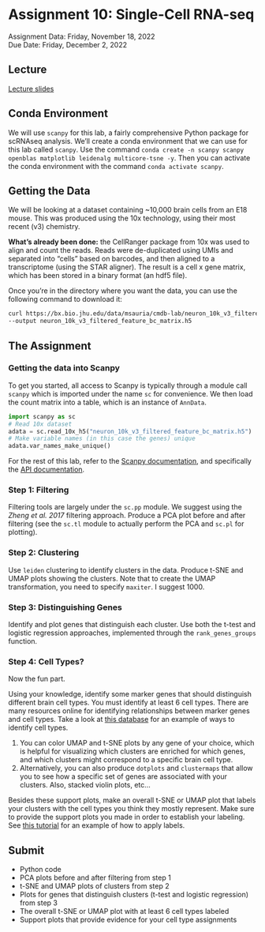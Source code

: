 # Assignment 10: Single-Cell RNA-seq

Assignment Data: Friday, November 18, 2022<br />
Due Date: Friday, December 2, 2022

## Lecture

[Lecture slides](https://docs.google.com/presentation/d/1n6T5zQXMepT8sP4ua8CS_hiGflxIm68DTZ0SczzJuHI/edit?usp=sharing)

## Conda Environment

We will use `scanpy` for this lab, a fairly comprehensive Python package for scRNAseq analysis. We’ll create a conda environment that we can use for this lab called `scanpy`. Use the command `conda create -n scanpy scanpy openblas matplotlib leidenalg multicore-tsne -y`. Then you can activate the conda environment with the command `conda activate scanpy`.

## Getting the Data

We will be looking at a dataset containing ~10,000 brain cells from an E18 mouse. This was produced using the 10x technology, using their most recent (v3) chemistry.

**What’s already been done:** the CellRanger package from 10x was used to align and count the reads. Reads were de-duplicated using UMIs and separated into “cells” based on barcodes, and then aligned to a transcriptome (using the STAR aligner). The result is a cell x gene matrix, which has been stored in a binary format (an hdf5 file).

Once you’re in the directory where you want the data, you can use the following command to download it:

```bash
curl https://bx.bio.jhu.edu/data/msauria/cmdb-lab/neuron_10k_v3_filtered_feature_bc_matrix.h5 \
--output neuron_10k_v3_filtered_feature_bc_matrix.h5
```

## The Assignment

### Getting the data into Scanpy

To get you started, all access to Scanpy is typically through a module call `scanpy` which is imported under the name `sc` for convenience. We then load the count matrix into a table, which is an instance of `AnnData`.

```python
import scanpy as sc
# Read 10x dataset
adata = sc.read_10x_h5("neuron_10k_v3_filtered_feature_bc_matrix.h5")
# Make variable names (in this case the genes) unique
adata.var_names_make_unique()
```

For the rest of this lab, refer to the [Scanpy documentation](https://scanpy.readthedocs.io/en/stable/), and specifically the [API documentation](https://scanpy.readthedocs.io/en/stable/api.html).

### Step 1: Filtering

Filtering tools are largely under the `sc.pp` module. We suggest using the *Zheng et al. 2017* filtering approach. Produce a PCA plot before and after filtering (see the `sc.tl` module to actually perform the PCA and `sc.pl` for plotting).

### Step 2: Clustering

Use `leiden` clustering to identify clusters in the data. Produce t-SNE and UMAP plots showing the clusters. Note that to create the UMAP transformation, you need to specify `maxiter`. I suggest 1000.

### Step 3: Distinguishing Genes

Identify and plot genes that distinguish each cluster. Use both the t-test and logistic regression approaches, implemented through the `rank_genes_groups` function.

### Step 4: Cell Types?

Now the fun part.

Using your knowledge, identify some marker genes that should distinguish different brain cell types. You must identify at least 6 cell types. There are many resources online for identifying relationships between marker genes and cell types. Take a look at [this database](http://betsholtzlab.org/VascularSingleCells/database.html) for an example of ways to identify cell types.

1. You can color UMAP and t-SNE plots by any gene of your choice, which is helpful for visualizing which clusters are enriched for which genes, and which clusters might correspond to a specific brain cell type.
2. Alternatively, you can also produce `dotplots` and `clustermaps` that allow you to see how a specific set of genes are associated with your clusters. Also, stacked violin plots, etc…

Besides these support plots, make an overall t-SNE or UMAP plot that labels your clusters with the cell types you think they mostly represent. Make sure to provide the support plots you made in order to establish your labeling. See [this tutorial](https://scanpy-tutorials.readthedocs.io/en/latest/plotting/core.html) for an example of how to apply labels.

## Submit

- Python code
- PCA plots before and after filtering from step 1
- t-SNE and UMAP plots of clusters from step 2
- Plots for genes that distinguish clusters (t-test and logistic regression) from step 3
- The overall t-SNE or UMAP plot with at least 6 cell types labeled
- Support plots that provide evidence for your cell type assignments
